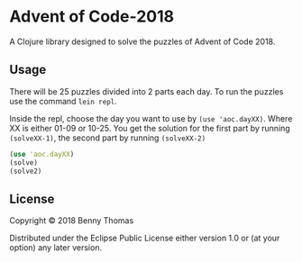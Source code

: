 # Advent of Code-2018

A Clojure library designed to solve the puzzles of Advent of Code 2018.

## Usage

There will be 25 puzzles divided into 2 parts each day. To run the puzzles use the command ```lein repl```.

Inside the repl, choose the day you want to use by ```(use 'aoc.dayXX)```. Where XX is either 01-09 or 10-25. You get the solution for the first part by running ```(solveXX-1)```, the second part by running ```(solveXX-2)```

``` clojure
(use 'aoc.dayXX)
(solve)
(solve2)
```

## License

Copyright © 2018 Benny Thomas

Distributed under the Eclipse Public License either version 1.0 or (at
your option) any later version.

